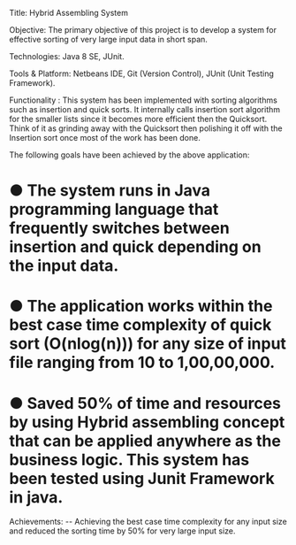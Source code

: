 Title: Hybrid Assembling System

Objective: The primary objective of this project is to develop a system for effective sorting of very large input data in short span.

Technologies: Java 8 SE, JUnit.

Tools & Platform: Netbeans IDE, Git (Version Control), JUnit (Unit Testing Framework).

Functionality : This system has been implemented with sorting algorithms such as insertion and quick sorts. It internally calls insertion sort algorithm for the smaller lists since it becomes more efficient then the Quicksort. Think of it as grinding away with the Quicksort then polishing it off with the Insertion sort once most of the work has been done.

The following goals have been achieved by the above application:

# ● The system runs in Java programming language that frequently switches between insertion and quick depending on the input data.
# ● The application works within the best case time complexity of quick sort (O(nlog(n))) for any size of input file ranging from 10 to 1,00,00,000.
# ● Saved 50% of time and resources by using Hybrid assembling concept that can be applied anywhere as the business logic. This system has been tested using Junit Framework in java.

Achievements: 
-- Achieving the best case time complexity for any input size and reduced the sorting time by 50% for very large input size.
